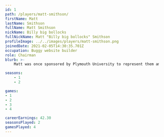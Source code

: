 ```yaml
---
id: 1
path: /players/matt-smithson/
firstName: Matt
lastName: Smithson
fullName: Matt Smithson
nickName: Billy big bollocks
fullNickName: Matt "Billy big bollocks" Smithson
profileImage: ../../images/players/matt-smithson.png
joinedDate: 2021-02-05T14:30:35.701Z
occupation: Buggy website builder
role: Chairman
blurb: >-
    Matt was once sponsored by Plymouth University to represent them amongst 9 other elite players in the National Student Tournament, hosted by Grovesnor casino in Bristol. He did shit. <br /> His biggest tournament win to date is circa $68. <br /> Despite his nick name, he in fact has small bollocks.

seasons:
    - 1
    - 2

games:
- 1
- 2
- 3
- 4

careerEarnings: 42.30
seasonsPlayed: 2
gamesPlayed: 4
---
```

